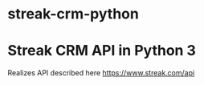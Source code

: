 # streak-crm-python
Streak CRM API in Python 3
=====

Realizes API described here https://www.streak.com/api
